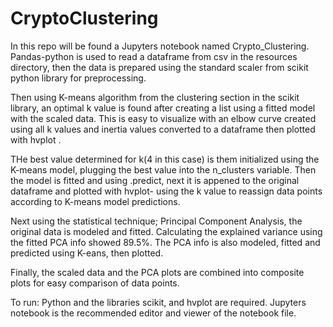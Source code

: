 # CryptoClustering
In this repo will be found a Jupyters notebook named Crypto_Clustering.  Pandas-python is used to read a dataframe from csv in the resources directory, then the data is prepared using the standard scaler from scikit python library for preprocessing.

Then using K-means algorithm from the clustering section in the scikit library, an optimal k value is found after creating a list using a fitted model with the scaled data. This is easy to visualize with an elbow curve created using all k values and inertia values converted to a dataframe then plotted with hvplot .

THe best value determined for k(4 in this case) is them initialized using the K-means model, plugging the best value into the n_clusters variable. Then the model is fitted and using .predict, next it is appened to the original dataframe and plotted with hvplot- using the k value to reassign data points according to K-means model predictions.

Next using the statistical technique; Principal Component Analysis, the original data is modeled and fitted. Calculating the explained variance using the fitted PCA info showed 89.5%. The PCA info is also modeled, fitted and predicted using K-eans, then plotted.

Finally, the scaled data and the PCA plots are combined into composite plots for easy comparison of data points.

To run: Python and the libraries scikit, and hvplot are required. Jupyters notebook is the recommended editor and viewer of the notebook file. 


